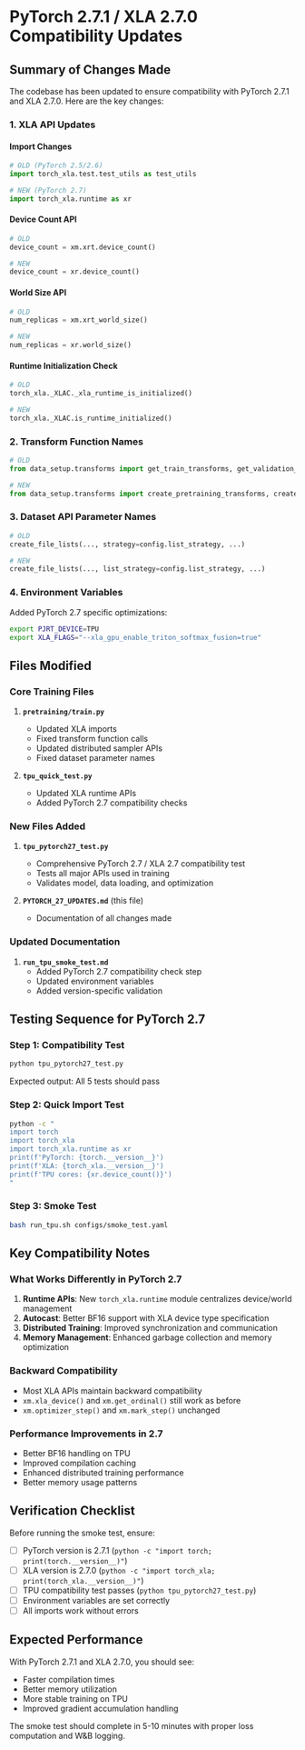 # PyTorch 2.7.1 / XLA 2.7.0 Compatibility Updates

## Summary of Changes Made

The codebase has been updated to ensure compatibility with PyTorch 2.7.1 and XLA 2.7.0. Here are the key changes:

### 1. XLA API Updates

#### Import Changes
```python
# OLD (PyTorch 2.5/2.6)
import torch_xla.test.test_utils as test_utils

# NEW (PyTorch 2.7)
import torch_xla.runtime as xr
```

#### Device Count API
```python
# OLD
device_count = xm.xrt.device_count()

# NEW
device_count = xr.device_count()
```

#### World Size API
```python
# OLD
num_replicas = xm.xrt_world_size()

# NEW
num_replicas = xr.world_size()
```

#### Runtime Initialization Check
```python
# OLD
torch_xla._XLAC._xla_runtime_is_initialized()

# NEW
torch_xla._XLAC.is_runtime_initialized()
```

### 2. Transform Function Names
```python
# OLD
from data_setup.transforms import get_train_transforms, get_validation_transforms

# NEW
from data_setup.transforms import create_pretraining_transforms, create_validation_transforms
```

### 3. Dataset API Parameter Names
```python
# OLD
create_file_lists(..., strategy=config.list_strategy, ...)

# NEW
create_file_lists(..., list_strategy=config.list_strategy, ...)
```

### 4. Environment Variables
Added PyTorch 2.7 specific optimizations:
```bash
export PJRT_DEVICE=TPU
export XLA_FLAGS="--xla_gpu_enable_triton_softmax_fusion=true"
```

## Files Modified

### Core Training Files
1. **`pretraining/train.py`**
   - Updated XLA imports
   - Fixed transform function calls
   - Updated distributed sampler APIs
   - Fixed dataset parameter names

2. **`tpu_quick_test.py`**
   - Updated XLA runtime APIs
   - Added PyTorch 2.7 compatibility checks

### New Files Added
1. **`tpu_pytorch27_test.py`**
   - Comprehensive PyTorch 2.7 / XLA 2.7 compatibility test
   - Tests all major APIs used in training
   - Validates model, data loading, and optimization

2. **`PYTORCH_27_UPDATES.md`** (this file)
   - Documentation of all changes made

### Updated Documentation
1. **`run_tpu_smoke_test.md`**
   - Added PyTorch 2.7 compatibility check step
   - Updated environment variables
   - Added version-specific validation

## Testing Sequence for PyTorch 2.7

### Step 1: Compatibility Test
```bash
python tpu_pytorch27_test.py
```
Expected output: All 5 tests should pass

### Step 2: Quick Import Test
```bash
python -c "
import torch
import torch_xla
import torch_xla.runtime as xr
print(f'PyTorch: {torch.__version__}')
print(f'XLA: {torch_xla.__version__}')
print(f'TPU cores: {xr.device_count()}')
"
```

### Step 3: Smoke Test
```bash
bash run_tpu.sh configs/smoke_test.yaml
```

## Key Compatibility Notes

### What Works Differently in PyTorch 2.7
1. **Runtime APIs**: New `torch_xla.runtime` module centralizes device/world management
2. **Autocast**: Better BF16 support with XLA device type specification
3. **Distributed Training**: Improved synchronization and communication
4. **Memory Management**: Enhanced garbage collection and memory optimization

### Backward Compatibility
- Most XLA APIs maintain backward compatibility
- `xm.xla_device()` and `xm.get_ordinal()` still work as before
- `xm.optimizer_step()` and `xm.mark_step()` unchanged

### Performance Improvements in 2.7
- Better BF16 handling on TPU
- Improved compilation caching
- Enhanced distributed training performance
- Better memory usage patterns

## Verification Checklist

Before running the smoke test, ensure:
- [ ] PyTorch version is 2.7.1 (`python -c "import torch; print(torch.__version__)"`)
- [ ] XLA version is 2.7.0 (`python -c "import torch_xla; print(torch_xla.__version__)"`)
- [ ] TPU compatibility test passes (`python tpu_pytorch27_test.py`)
- [ ] Environment variables are set correctly
- [ ] All imports work without errors

## Expected Performance
With PyTorch 2.7.1 and XLA 2.7.0, you should see:
- Faster compilation times
- Better memory utilization
- More stable training on TPU
- Improved gradient accumulation handling

The smoke test should complete in 5-10 minutes with proper loss computation and W&B logging.